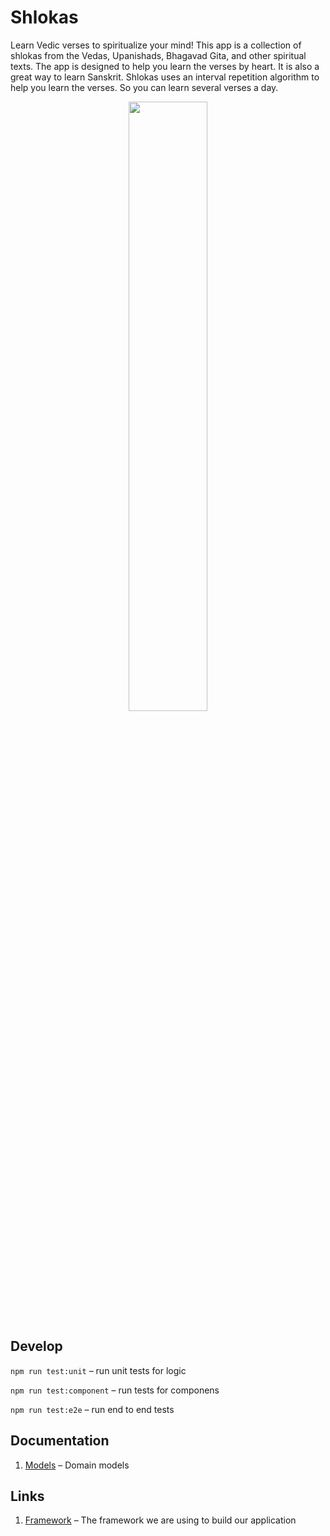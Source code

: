# Shlokas
Learn Vedic verses to spiritualize your mind! This app is a collection of shlokas from the Vedas, Upanishads, Bhagavad Gita, and other spiritual texts. The app is designed to help you learn the verses by heart. It is also a great way to learn Sanskrit. Shlokas uses an interval repetition algorithm to help you learn the verses. So you can learn several verses a day.


<p align="center">
  <a href="https://www.youtube.com/watch?v=pABmYgurXCg">
    <img src="https://raw.githubusercontent.com/akdasa-studios/shlokas/main/docs/video.png" width="50%">
  </a>
</p>

## Develop
`npm run test:unit` – run unit tests for logic

`npm run test:component` – run tests for componens

`npm run test:e2e` – run end to end tests

## Documentation
1. [Models](./docs/models.md) – Domain models

## Links
1. [Framework](https://github.com/akdasa-studios/framework) – The framework we are using to build our application
